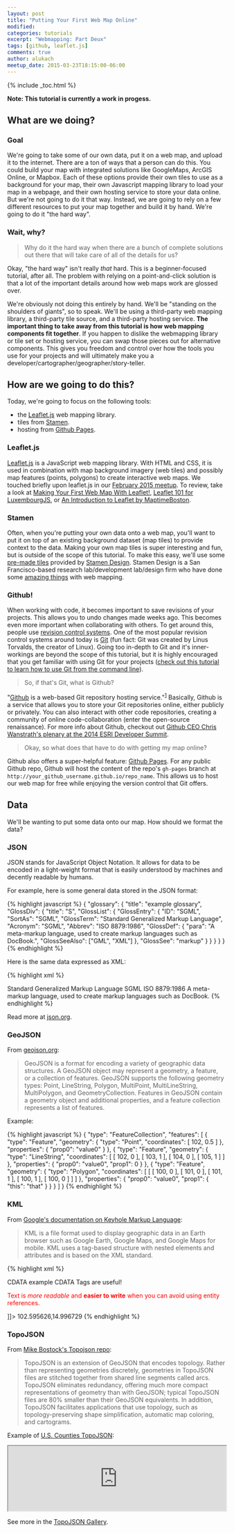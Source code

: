 ```yaml
---
layout: post
title: "Putting Your First Web Map Online"
modified:
categories: tutorials
excerpt: "Webmapping: Part Deux"
tags: [github, leaflet.js]
comments: true
author: alukach
meetup_date: 2015-03-23T18:15:00-06:00
---
```


{% include _toc.html %}

__Note: This tutorial is currently a work in progess.__

## What are we doing?

### Goal

We're going to take some of our own data, put it on a web map, and upload it to the internet. There are a ton of ways that a person can do this. You could build your map with integrated solutions like GoogleMaps, ArcGIS Online, or Mapbox. Each of these options provide their own tiles to use as a background for your map, their own Javascript mapping library to load your map in a webpage, and their own hosting service to store your data online. But we're not going to do it that way. Instead, we are going to rely on a few different resources to put your map together and build it by hand. We're going to do it "the hard way".

### Wait, why?

> Why do it the hard way when there are a bunch of complete solutions out there that will take care of all of the details for us?

Okay, "the hard way" isn't really _that_ hard. This is a beginner-focused tutorial, after all. The problem with relying on a point-and-click solution is that a lot of the important details around how web maps work are glossed over.

We're obviously not doing this entirely by hand. We'll be "standing on the shoulders of giants", so to speak. We'll be using a third-party web mapping library, a third-party tile source, and a third-party hosting service. **The important thing to take away from this tutorial is how web mapping components fit together**. If you happen to dislike the webmapping library or tile set or hosting service, you can swap those pieces out for alternative components. This gives you freedom and control over how the tools you use for your projects and will ultimately make you a developer/cartographer/geographer/story-teller.

## How are we going to do this?

Today, we're going to focus on the following tools:

* the [Leaflet.js] web mapping library.
* tiles from [Stamen][stamen tiles].
* hosting from [Github Pages].

### Leaflet.js

[Leaflet.js] is a JavaScript web mapping library. With HTML and CSS, it is used in combination with map background imagery (web tiles) and possibly map features (points, polygons) to create interactive web maps. We touched briefly upon leaflet.js in our [February 2015 meetup](http://maptimecalgary.github.io/meetups/2015/02/08/first-meetup/). To review, take a look at [Making Your First Web Map With Leaflet!](http://lyzidiamond.com/nacis-talk/#1), [Leaflet 101 for LuxembourgJS](http://luxembourgjs.github.io/leaflet-demo/), or [An Introduction to Leaflet by MaptimeBoston](http://maptimeboston.github.io/leaflet-intro/).

### Stamen

Often, when you're putting your own data onto a web map, you'll want to put it on top of an existing background dataset (map tiles) to provide context to the data. Making your own map tiles is super interesting and fun, but is outside of the scope of this tutorial. To make this easy, we'll use some [pre-made tiles][stamen tiles] provided by [Stamen Design]. Stamen Design is a San Francisco-based research lab/development lab/design firm who have done some [amazing things](http://prettymaps.stamen.com/) with web mapping.

### Github!

When working with code, it becomes important to save revisions of your projects. This allows you to undo changes made weeks ago.  This becomes even more important when collaborating with others. To get around this, people use [revision control systems](http://en.wikipedia.org/wiki/Revision_control). One of the most popular revision control systems around today is [Git](http://en.wikipedia.org/wiki/Git_software) (fun fact: Git was created by Linus Torvalds, the creator of Linux). Going too in-depth to Git and it's inner-workings are beyond the scope of this tutorial, but it is highly encouraged that you get familiar with using Git for your projects ([check out this tutorial to learn how to use Git from the command line](https://try.github.io/levels/)).

> So, if that's Git, what is Github?

"[Github] is a web-based Git repository hosting service."<sup>[1](http://en.wikipedia.org/wiki/GitHub)</sup> Basically, Github is a service that allows you to store your Git repositories online, either publicly or privately. You can also interact with other code repositories, creating a community of online code-collaboration (enter the open-source renaissance).  For more info about Github, checkout out [Github CEO Chris Wanstrath's plenary at the 2014 ESRI Developer Summit](http://video.esri.com/watch/3223/github-ceo).

> Okay, so what does that have to do with getting my map online?

Github also offers a super-helpful feature: [Github Pages]. For any public Github repo, Github will host the content of the repo's `gh-pages` branch at `http://your_github_username.github.io/repo_name`. This allows us to host our web map for free while enjoying the version control that Git offers.

## Data

We'll be wanting to put some data onto our map. How should we format the data?

### JSON

JSON stands for JavaScript Object Notation. It allows for data to be encoded in a light-weight format that is easily understood by machines and decently readable by humans.

For example, here is some general data stored in the JSON format:

{% highlight javascript %}
{
  "glossary": {
    "title": "example glossary",
    "GlossDiv": {
      "title": "S",
      "GlossList": {
        "GlossEntry": {
          "ID": "SGML",
          "SortAs": "SGML",
          "GlossTerm": "Standard Generalized Markup Language",
          "Acronym": "SGML",
          "Abbrev": "ISO 8879:1986",
          "GlossDef": {
            "para": "A meta-markup language, used to create markup languages such as DocBook.",
            "GlossSeeAlso": ["GML", "XML"]
          },
          "GlossSee": "markup"
        }
      }
    }
  }
}
{% endhighlight %}

Here is the same data expressed as XML:


{% highlight xml %}
<!DOCTYPE glossary PUBLIC "-//OASIS//DTD DocBook V3.1//EN">
 <glossary><title>example glossary</title>
  <GlossDiv><title>S</title>
   <GlossList>
    <GlossEntry ID="SGML" SortAs="SGML">
     <GlossTerm>Standard Generalized Markup Language</GlossTerm>
     <Acronym>SGML</Acronym>
     <Abbrev>ISO 8879:1986</Abbrev>
     <GlossDef>
      <para>A meta-markup language, used to create markup
languages such as DocBook.</para>
      <GlossSeeAlso OtherTerm="GML">
      <GlossSeeAlso OtherTerm="XML">
     </GlossDef>
     <GlossSee OtherTerm="markup">
    </GlossEntry>
   </GlossList>
  </GlossDiv>
 </glossary>
{% endhighlight %}


Read more at [json.org](http://json.org/example).

### GeoJSON

From [geojson.org](http://geojson.org/geojson-spec.html):

> GeoJSON is a format for encoding a variety of geographic data structures. A GeoJSON object may represent a geometry, a feature, or a collection of features. GeoJSON supports the following geometry types: Point, LineString, Polygon, MultiPoint, MultiLineString, MultiPolygon, and GeometryCollection. Features in GeoJSON contain a geometry object and additional properties, and a feature collection represents a list of features.

Example:

{% highlight javascript %}
{
    "type": "FeatureCollection",
    "features": [
        {
            "type": "Feature",
            "geometry": {
                "type": "Point",
                "coordinates": [
                    102,
                    0.5
                ]
            },
            "properties": {
                "prop0": "value0"
            }
        },
        {
            "type": "Feature",
            "geometry": {
                "type": "LineString",
                "coordinates": [
                    [
                        102,
                        0
                    ],
                    [
                        103,
                        1
                    ],
                    [
                        104,
                        0
                    ],
                    [
                        105,
                        1
                    ]
                ]
            },
            "properties": {
                "prop0": "value0",
                "prop1": 0
            }
        },
        {
            "type": "Feature",
            "geometry": {
                "type": "Polygon",
                "coordinates": [
                    [
                        [
                            100,
                            0
                        ],
                        [
                            101,
                            0
                        ],
                        [
                            101,
                            1
                        ],
                        [
                            100,
                            1
                        ],
                        [
                            100,
                            0
                        ]
                    ]
                ]
            },
            "properties": {
                "prop0": "value0",
                "prop1": {
                    "this": "that"
                }
            }
        }
    ]
}
{% endhighlight %}

### KML

From [Google's documentation on Keyhole Markup Language](https://developers.google.com/kml/documentation/kml_tut):

> KML is a file format used to display geographic data in an Earth browser such as Google Earth, Google Maps, and Google Maps for mobile. KML uses a tag-based structure with nested elements and attributes and is based on the XML standard.

{% highlight xml %}
<?xml version="1.0" encoding="UTF-8"?>
<kml xmlns="http://www.opengis.net/kml/2.2">
  <Document>
    <Placemark>
      <name>CDATA example</name>
      <description>
        <![CDATA[
          <h1>CDATA Tags are useful!</h1>
          <p><font color="red">Text is <i>more readable</i> and
          <b>easier to write</b> when you can avoid using entity
          references.</font></p>
        ]]>
      </description>
      <Point>
        <coordinates>102.595626,14.996729</coordinates>
      </Point>
    </Placemark>
  </Document>
</kml>
{% endhighlight %}

### TopoJSON

From [Mike Bostock's Topojson repo](https://github.com/mbostock/topojson):

> TopoJSON is an extension of GeoJSON that encodes topology. Rather than representing geometries discretely, geometries in TopoJSON files are stitched together from shared line segments called arcs. TopoJSON eliminates redundancy, offering much more compact representations of geometry than with GeoJSON; typical TopoJSON files are 80% smaller than their GeoJSON equivalents. In addition, TopoJSON facilitates applications that use topology, such as topology-preserving shape simplification, automatic map coloring, and cartograms.

Example of [U.S. Counties TopoJSON](http://bl.ocks.org/mbostock/4122298):

<iframe src="http://bl.ocks.org/mbostock/raw/4122298/" width="100%"></iframe>

See more in the [TopoJSON Gallery](https://github.com/mbostock/topojson/wiki/Gallery).

[leaflet.js]: http://leafletjs.com/
[stamen design]: http://stamen.com
[stamen tiles]: http://maps.stamen.com/
[github]: http://github.com
[github pages]: https://pages.github.com/

